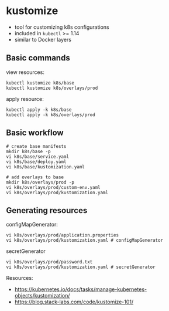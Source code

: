 # kustomize

* tool for customizing k8s configurations
* included in `kubectl` >= 1.14
* similar to Docker layers

## Basic commands

view resources:

```
kubectl kustomize k8s/base
kubectl kustomize k8s/overlays/prod
```

apply resource:

```
kubectl apply -k k8s/base
kubectl apply -k k8s/overlays/prod
```

## Basic workflow

```
# create base manifests
mkdir k8s/base -p
vi k8s/base/service.yaml
vi k8s/base/deploy.yaml
vi k8s/base/kustomization.yaml

# add overlays to base
mkdir k8s/overlays/prod -p
vi k8s/overlays/prod/custom-env.yaml
vi k8s/overlays/prod/kustomization.yaml
```

## Generating resources

configMapGenerator:

```
vi k8s/overlays/prod/application.properties
vi k8s/overlays/prod/kustomization.yaml # configMapGenerator
```

secretGenerator

```
vi k8s/overlays/prod/password.txt
vi k8s/overlays/prod/kustomization.yaml # secretGenerator
```

Resources:

* https://kubernetes.io/docs/tasks/manage-kubernetes-objects/kustomization/
* https://blog.stack-labs.com/code/kustomize-101/
